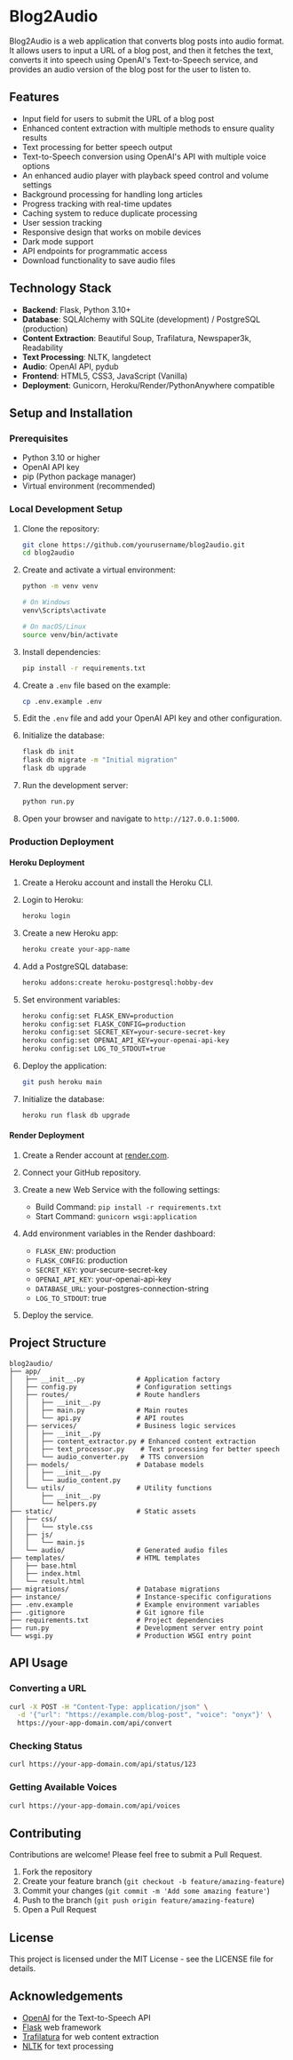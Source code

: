# Blog2Audio

Blog2Audio is a web application that converts blog posts into audio format. It allows users to input a URL of a blog post, and then it fetches the text, converts it into speech using OpenAI's Text-to-Speech service, and provides an audio version of the blog post for the user to listen to.

## Features

- Input field for users to submit the URL of a blog post
- Enhanced content extraction with multiple methods to ensure quality results
- Text processing for better speech output
- Text-to-Speech conversion using OpenAI's API with multiple voice options
- An enhanced audio player with playback speed control and volume settings
- Background processing for handling long articles
- Progress tracking with real-time updates
- Caching system to reduce duplicate processing
- User session tracking
- Responsive design that works on mobile devices
- Dark mode support
- API endpoints for programmatic access
- Download functionality to save audio files

## Technology Stack

- **Backend**: Flask, Python 3.10+
- **Database**: SQLAlchemy with SQLite (development) / PostgreSQL (production)
- **Content Extraction**: Beautiful Soup, Trafilatura, Newspaper3k, Readability
- **Text Processing**: NLTK, langdetect
- **Audio**: OpenAI API, pydub
- **Frontend**: HTML5, CSS3, JavaScript (Vanilla)
- **Deployment**: Gunicorn, Heroku/Render/PythonAnywhere compatible

## Setup and Installation

### Prerequisites

- Python 3.10 or higher
- OpenAI API key
- pip (Python package manager)
- Virtual environment (recommended)

### Local Development Setup

1. Clone the repository:
   ```bash
   git clone https://github.com/yourusername/blog2audio.git
   cd blog2audio
   ```

2. Create and activate a virtual environment:
   ```bash
   python -m venv venv
   
   # On Windows
   venv\Scripts\activate
   
   # On macOS/Linux
   source venv/bin/activate
   ```

3. Install dependencies:
   ```bash
   pip install -r requirements.txt
   ```

4. Create a `.env` file based on the example:
   ```bash
   cp .env.example .env
   ```

5. Edit the `.env` file and add your OpenAI API key and other configuration.

6. Initialize the database:
   ```bash
   flask db init
   flask db migrate -m "Initial migration"
   flask db upgrade
   ```

7. Run the development server:
   ```bash
   python run.py
   ```

8. Open your browser and navigate to `http://127.0.0.1:5000`.

### Production Deployment

#### Heroku Deployment

1. Create a Heroku account and install the Heroku CLI.

2. Login to Heroku:
   ```bash
   heroku login
   ```

3. Create a new Heroku app:
   ```bash
   heroku create your-app-name
   ```

4. Add a PostgreSQL database:
   ```bash
   heroku addons:create heroku-postgresql:hobby-dev
   ```

5. Set environment variables:
   ```bash
   heroku config:set FLASK_ENV=production
   heroku config:set FLASK_CONFIG=production
   heroku config:set SECRET_KEY=your-secure-secret-key
   heroku config:set OPENAI_API_KEY=your-openai-api-key
   heroku config:set LOG_TO_STDOUT=true
   ```

6. Deploy the application:
   ```bash
   git push heroku main
   ```

7. Initialize the database:
   ```bash
   heroku run flask db upgrade
   ```

#### Render Deployment

1. Create a Render account at [render.com](https://render.com/).

2. Connect your GitHub repository.

3. Create a new Web Service with the following settings:
   - Build Command: `pip install -r requirements.txt`
   - Start Command: `gunicorn wsgi:application`

4. Add environment variables in the Render dashboard:
   - `FLASK_ENV`: production
   - `FLASK_CONFIG`: production
   - `SECRET_KEY`: your-secure-secret-key
   - `OPENAI_API_KEY`: your-openai-api-key
   - `DATABASE_URL`: your-postgres-connection-string
   - `LOG_TO_STDOUT`: true

5. Deploy the service.

## Project Structure

```
blog2audio/
├── app/
│   ├── __init__.py             # Application factory
│   ├── config.py               # Configuration settings
│   ├── routes/                 # Route handlers
│   │   ├── __init__.py
│   │   ├── main.py             # Main routes
│   │   └── api.py              # API routes
│   ├── services/               # Business logic services
│   │   ├── __init__.py
│   │   ├── content_extractor.py # Enhanced content extraction
│   │   ├── text_processor.py    # Text processing for better speech
│   │   └── audio_converter.py   # TTS conversion
│   ├── models/                 # Database models
│   │   ├── __init__.py
│   │   └── audio_content.py
│   └── utils/                  # Utility functions
│       ├── __init__.py
│       └── helpers.py
├── static/                     # Static assets
│   ├── css/
│   │   └── style.css
│   ├── js/
│   │   └── main.js
│   └── audio/                  # Generated audio files
├── templates/                  # HTML templates
│   ├── base.html
│   ├── index.html
│   └── result.html
├── migrations/                 # Database migrations
├── instance/                   # Instance-specific configurations
├── .env.example                # Example environment variables
├── .gitignore                  # Git ignore file
├── requirements.txt            # Project dependencies
├── run.py                      # Development server entry point
└── wsgi.py                     # Production WSGI entry point
```

## API Usage

### Converting a URL

```bash
curl -X POST -H "Content-Type: application/json" \
  -d '{"url": "https://example.com/blog-post", "voice": "onyx"}' \
  https://your-app-domain.com/api/convert
```

### Checking Status

```bash
curl https://your-app-domain.com/api/status/123
```

### Getting Available Voices

```bash
curl https://your-app-domain.com/api/voices
```

## Contributing

Contributions are welcome! Please feel free to submit a Pull Request.

1. Fork the repository
2. Create your feature branch (`git checkout -b feature/amazing-feature`)
3. Commit your changes (`git commit -m 'Add some amazing feature'`)
4. Push to the branch (`git push origin feature/amazing-feature`)
5. Open a Pull Request

## License

This project is licensed under the MIT License - see the LICENSE file for details.

## Acknowledgements

- [OpenAI](https://openai.com/) for the Text-to-Speech API
- [Flask](https://flask.palletsprojects.com/) web framework
- [Trafilatura](https://trafilatura.readthedocs.io/) for web content extraction
- [NLTK](https://www.nltk.org/) for text processing